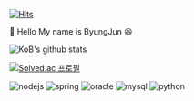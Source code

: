[![Hits](https://hits.seeyoufarm.com/api/count/incr/badge.svg?url=https%3A%2F%2Fgithub.com%2Fkingbj0429%2Fhit-counter&count_bg=%2344F77D&title_bg=%236A5E5E&icon=node-dot-js.svg&icon_color=%2346C724&title=hits&edge_flat=false)](https://hits.seeyoufarm.com)

👋 Hello My name is ByungJun :smiley:

![KoB's github stats](https://github-readme-stats.vercel.app/api?username=kingbj940429&show_icons=true&theme=radical)

[![Solved.ac
프로필](http://mazassumnida.wtf/api/v2/generate_badge?boj=kingbj0429)](https://solved.ac/kingbj0429)

![nodejs](https://img.shields.io/badge/Node.js-%E2%98%85%E2%98%85%E2%98%85%E2%98%85%E2%98%86-green?logo=node.js&logoColor=white)
![spring](https://img.shields.io/badge/Spring-%E2%98%85%E2%98%85%E2%98%85%E2%98%86%E2%98%86-yellowgreen?logo=spring&logoColor=white)
![oracle](https://img.shields.io/badge/Oracle-%E2%98%85%E2%98%85%E2%98%86%E2%98%86%E2%98%86-red?logo=oracle&logoColor=white)
![mysql](https://img.shields.io/badge/Mysql-%E2%98%85%E2%98%85%E2%98%86%E2%98%86%E2%98%86-blue?logo=mysql&logoColor=white)
![python](https://img.shields.io/badge/Python-%E2%98%85%E2%98%85%E2%98%86%E2%98%86%E2%98%86-blue?logo=python&logoColor=white)
<!--
**kingbj940429/kingbj940429** is a ✨ _special_ ✨ repository because its `README.md` (this file) appears on your GitHub profile.

Here are some ideas to get you started:

- 🔭 I’m currently working on ...
- 🌱 I’m currently learning ...
- 👯 I’m looking to collaborate on ...
- 🤔 I’m looking for help with ...
- 💬 Ask me about ...
- 📫 How to reach me: ...
- 😄 Pronouns: ...
- ⚡ Fun fact: ...
https://github.com/anuraghazra/github-readme-stats ==> github stats 주소
https://www.webfx.com/tools/emoji-cheat-sheet/ ==> 이모지 주소
https://steemit.com/kr/@nand/markdown ==> 깃헙 마크다운 사용법 주소
https://img.shields.io/github/languages/top/kingbj940429/BJ.GG ==> 깃헙 프로젝트내 최다 언어
https://sujinlee.me/professional-github/ ==> 깃헙 포트폴리오 정리 방법
https://shields.io/ ==> shieds.io 뱃지
-->
